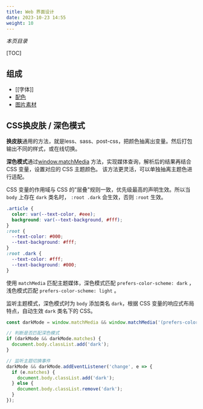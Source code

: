 ```yaml
---
title: Web 界面设计
date: 2023-10-23 14:55
weight: 10
---
```


*本页目录*

[TOC]

## 组成

- [[字体]]
- [配色](小白配色)
- [图片素材](img-stuff)


## CSS换皮肤 / 深色模式

**换皮肤**通用的方法，就是less、sass、post-css，把颜色抽离出变量。然后打包输出不同的样式，或在线切换。

**深色模式**通过[window.matchMedia](https://developer.mozilla.org/zh-CN/docs/Web/API/Window/matchMedia) 方法，实现媒体查询，解析后的结果再结合 CSS 变量，设置对应的 CSS 主题颜色。
该方法更灵活，可以单独抽离主题色进行适配。

CSS 变量的作用域与 CSS 的"层叠"规则一致，优先级最高的声明生效。所以当 `body` 上存在 `dark` 类名时，
`:root .dark` 会生效，否则 `:root` 生效。

```css
.article { 
  color: var(--text-color, #eee); 
  background: var(--text-background, #fff); 
} 
:root { 
  --text-color: #000; 
  --text-background: #fff; 
} 
:root .dark { 
  --text-color: #fff; 
  --text-background: #000; 
}
```

使用 `matchMedia` 匹配主题媒体，深色模式匹配 `prefers-color-scheme: dark` ，浅色模式匹配 `prefers-color-scheme: light` 。

监听主题模式，深色模式时为 `body` 添加类名 `dark`，根据 CSS 变量的响应式布局特点，自动生效 `dark` 类名下的 CSS。

```js
const darkMode = window.matchMedia && window.matchMedia('(prefers-color-scheme: dark)');

// 判断是否匹配深色模式 
if (darkMode && darkMode.matches) { 
  document.body.classList.add('dark'); 
} 

// 监听主题切换事件 
darkMode && darkMode.addEventListener('change', e => { 
  if (e.matches) { 
    document.body.classList.add('dark'); 
  } else { 
    document.body.classList.remove('dark');  
  } 
});
```